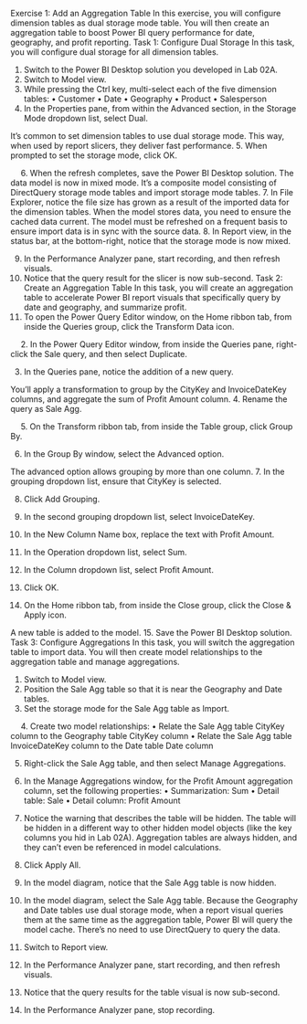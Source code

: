 Exercise 1: Add an Aggregation Table
In this exercise, you will configure dimension tables as dual storage mode table. You will then create an aggregation table to boost Power BI query performance for date, geography, and profit reporting.
Task 1: Configure Dual Storage
In this task, you will configure dual storage for all dimension tables.
1.	Switch to the Power BI Desktop solution you developed in Lab 02A.
2.	Switch to Model view.
3.	While pressing the Ctrl key, multi-select each of the five dimension tables:
•	Customer
•	Date
•	Geography
•	Product
•	Salesperson
4.	In the Properties pane, from within the Advanced section, in the Storage Mode dropdown list, select Dual.
 
It’s common to set dimension tables to use dual storage mode. This way, when used by report slicers, they deliver fast performance.
5.	When prompted to set the storage mode, click OK.
 
 
6.	When the refresh completes, save the Power BI Desktop solution.
The data model is now in mixed mode. It’s a composite model consisting of DirectQuery storage mode tables and import storage mode tables.
7.	In File Explorer, notice the file size has grown as a result of the imported data for the dimension tables.
When the model stores data, you need to ensure the cached data current. The model must be refreshed on a frequent basis to ensure import data is in sync with the source data.
8.	In Report view, in the status bar, at the bottom-right, notice that the storage mode is now mixed.
 
9.	In the Performance Analyzer pane, start recording, and then refresh visuals.
10.	Notice that the query result for the slicer is now sub-second.
Task 2: Create an Aggregation Table
In this task, you will create an aggregation table to accelerate Power BI report visuals that specifically query by date and geography, and summarize profit.
1.	To open the Power Query Editor window, on the Home ribbon tab, from inside the Queries group, click the Transform Data icon.
 
 
2.	In the Power Query Editor window, from inside the Queries pane, right-click the Sale query, and then select Duplicate.
 
3.	In the Queries pane, notice the addition of a new query.
 
You’ll apply a transformation to group by the CityKey and InvoiceDateKey columns, and aggregate the sum of Profit Amount column.
4.	Rename the query as Sale Agg.
 
 
5.	On the Transform ribbon tab, from inside the Table group, click Group By.
 
6.	In the Group By window, select the Advanced option.
 
The advanced option allows grouping by more than one column.
7.	In the grouping dropdown list, ensure that CityKey is selected.
 
8.	Click Add Grouping.
9.	In the second grouping dropdown list, select InvoiceDateKey.
10.	In the New Column Name box, replace the text with Profit Amount.
11.	In the Operation dropdown list, select Sum.
12.	In the Column dropdown list, select Profit Amount.
 
13.	Click OK.
 
14.	On the Home ribbon tab, from inside the Close group, click the Close & Apply icon.
 
A new table is added to the model.
15.	Save the Power BI Desktop solution.
Task 3: Configure Aggregations
In this task, you will switch the aggregation table to import data. You will then create model relationships to the aggregation table and manage aggregations.
1.	Switch to Model view.
2.	Position the Sale Agg table so that it is near the Geography and Date tables.
3.	Set the storage mode for the Sale Agg table as Import.
 
 
4.	Create two model relationships:
•	Relate the Sale Agg table CityKey column to the Geography table CityKey column
•	Relate the Sale Agg table InvoiceDateKey column to the Date table Date column
 
5.	Right-click the Sale Agg table, and then select Manage Aggregations.
 
6.	In the Manage Aggregations window, for the Profit Amount aggregation column, set the following properties:
•	Summarization: Sum
•	Detail table: Sale
•	Detail column: Profit Amount
 
7.	Notice the warning that describes the table will be hidden.
The table will be hidden in a different way to other hidden model objects (like the key columns you hid in Lab 02A). Aggregation tables are always hidden, and they can’t even be referenced in model calculations.
8.	Click Apply All.
 
9.	In the model diagram, notice that the Sale Agg table is now hidden.
 
10.	In the model diagram, select the Sale Agg table.
Because the Geography and Date tables use dual storage mode, when a report visual queries them at the same time as the aggregation table, Power BI will query the model cache. There’s no need to use DirectQuery to query the data.
11.	Switch to Report view.
12.	In the Performance Analyzer pane, start recording, and then refresh visuals.
13.	Notice that the query results for the table visual is now sub-second.
14.	In the Performance Analyzer pane, stop recording.
